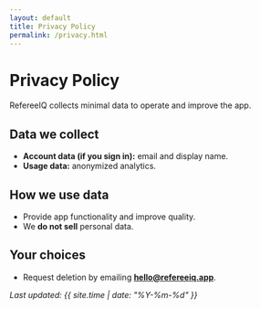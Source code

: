 ```yaml
---
layout: default
title: Privacy Policy
permalink: /privacy.html
---
```


# Privacy Policy

RefereeIQ collects minimal data to operate and improve the app.

## Data we collect
- **Account data (if you sign in):** email and display name.
- **Usage data:** anonymized analytics.

## How we use data
- Provide app functionality and improve quality.
- We **do not sell** personal data.

## Your choices
- Request deletion by emailing **hello@refereeiq.app**.

_Last updated: {{ site.time | date: "%Y-%m-%d" }}_
